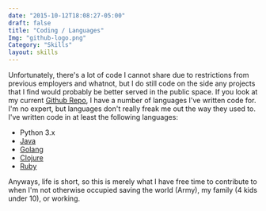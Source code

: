 ```yaml
---
date: "2015-10-12T18:08:27-05:00"
draft: false
title: "Coding / Languages"
Img: "github-logo.png"
Category: "Skills"
layout: skills
---
```


Unfortunately, there's a lot of code I cannot share due to restrictions from
previous employers and whatnot, but I do still code on the side any projects
that I find would probably be better served in the public space. If you look at
my current [Github Repo](https://github.com/klauern?tab=repositories), I have
a number of languages I've written code for. I'm no expert, but languages don't
really freak me out the way they used to. I've written code in at least the
following languages:

- Python 3.x
- [Java](https://github.com/search?utf8=%E2%9C%93&q=user%3Aklauern+language%3ARuby&type=Repositories&ref=searchresults)
- [Golang](https://github.com/search?utf8=%E2%9C%93&q=user%3Aklauern+language%3AGo&type=Repositories&ref=advsearch&l=Go&l=)
- [Clojure](https://github.com/search?utf8=%E2%9C%93&q=user%3Aklauern+language%3AClojure&type=Repositories&ref=searchresults)
- [Ruby](https://github.com/search?utf8=%E2%9C%93&q=user%3Aklauern+language%3ARuby&type=Repositories&ref=searchresults)

Anyways, life is short, so this is merely what I have free time to contribute to
when I'm not otherwise occupied saving the world (Army), my family (4 kids under
10), or working.
